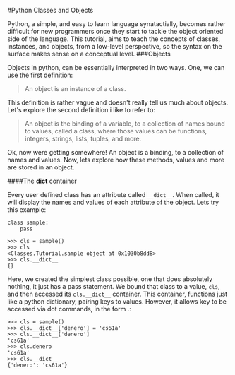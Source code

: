 #Python Classes and Objects

Python, a simple, and easy to learn language synatactially, becomes rather difficult for new programmers once they start to tackle the object oriented side of the language. This tutorial, aims to teach the concepts of classes, instances, and objects, from a low-level perspective, so the syntax on the surface makes sense on a conceptual level. 
###Objects

Objects in python, can be essentially interpreted in two ways. One, we can use the first definition:

> An object is an instance of a class.

This definition is rather vague and doesn't really tell us much about objects. Let's explore the second definition i like to refer to:

> An object is the binding of a variable, to a collection of names bound to values, called a class, where those values can be functions, integers, strings, lists, tuples, and more.

Ok, now were getting somewhere! An object is a binding, to a collection of names and values. Now, lets explore how these methods, values and more are stored in an object.

####The __dict__ container

Every user defined class has an attribute called `__dict__`. When called, it will display the names and values of each attribute of the object. Lets try this example:
```
class sample:
    pass

>>> cls = sample()
>>> cls
<Classes.Tutorial.sample object at 0x1030b8dd8>
>>> cls.__dict__
{}
```

Here, we created the simplest class possible, one that does absolutely nothing, it just has a pass statement. We bound that class to a value, `cls`, and then accessed its `cls.__dict__` container. This container, functions just like a python dictionary, pairing keys to values. However, it allows key to be accessed via dot commands, in the form <object>.<name>:

```
>>> cls = sample()
>>> cls.__dict__['denero'] = 'cs61a'
>>> cls.__dict__['denero']
'cs61a'
>>> cls.denero
'cs61a'
>>> cls.__dict__
{'denero': 'cs61a'}
```
